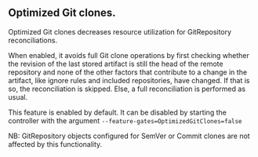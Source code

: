 


## Optimized Git clones.

Optimized Git clones decreases resource utilization for GitRepository reconciliations.

When enabled, it avoids full Git clone operations by first checking whether the revision of the last stored artifact is still the head of the remote repository and none of the other factors that contribute to a change in the artifact, like ignore rules and included repositories, have changed. If that is so, the reconciliation is skipped. Else, a full reconciliation is performed as usual.

This feature is enabled by default. It can be disabled by starting the controller with the argument `--feature-gates=OptimizedGitClones=false`

NB: GitRepository objects configured for SemVer or Commit clones are not affected by this functionality.


